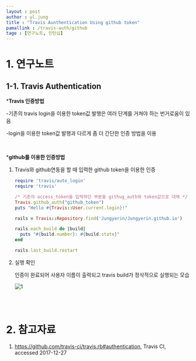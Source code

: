 ```yaml
---
layout : post
author : yl.jung
title : "Travis Aunthentication Using github token"
pamallink : /travis-auth/github
tage : [연구노트, 인턴십]
---
```


# 1. 연구노트

## 1-1. Travis Authentication

***Travis 인증방법**

-기존의 travis login을 이용한 token값 발행은 여러 단계를 거쳐야 하는 번거로움이 있음

-login을 이용한 token값 발행과 다르게 좀 더 간단한 인증 방법을 이용

<br>

***github를 이용한 인증방법**

1. Travis와 github연동을 할 때 입력한 github token을 이용한 인증

   ```ruby
   require 'travis/auto_login'
   require 'travis'

   /* 기존의 access_token을 입력하던 부분을 githug_auth와 token값으로 대체 */
   Travis.github_auth("github_token")		
   puts "Hello #{Travis::User.current.login}!"

   rails = Travis::Repository.find('Jungyerin/Jungyerin.github.io')

   rails.each_build do |build|
     puts "#{build.number}: #{build.state}"
   end

   rails.last_build.restart

   ```

2. 실행 확인

   인증이 완료되어 사용자 이름이 출력되고 travis build가 정삭적으로 실행되는 모습

   ![1](http://res.cloudinary.com/degxeqfok/image/upload/v1514338830/m7synttz2cfi8wm4hv9k.png)

<br>

<br>

# 2. 참고자료

1. https://github.com/travis-ci/travis.rb#authentication, Travis CI, accessed 2017-12-27

